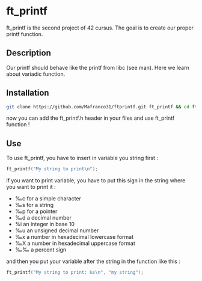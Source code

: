 # ft_printf

ft_printf is the second project of 42 cursus. The goal is to create our proper printf function.

## Description

Our printf should behave like the printf from libc (see man). Here we learn about variadic function.

## Installation

```bash
git clone https://github.com/Mafranco31/ftprintf.git ft_printf && cd ft_printf && make
```

now you can add the ft_printf.h header in your files and use ft_printf function !

## Use

To use ft_printf, you have to insert in variable you string first :
```c
ft_printf("My string to print\n");
```

if you want to print variable, you have to put this sign in the string where you want to print it :
- ‰c for a simple character  
- ‰s for a string  
- ‰p for a pointer  
- ‰d a decimal number  
- %i an integer in base 10  
- ‰u an unsigned decimal number  
- ‰x a number in hexadecimal lowercase format  
- ‰X a number in hexadecimal uppercase format  
- ‰‰ a percent sign  

and then you put your variable after the string in the function like this :
```c
ft_printf("My string to print: ‰s\n", "my string");
```
